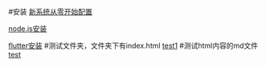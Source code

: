  
#安装
[新系统从零开始配置](pcreset.md)

[node.js安装](nodejs.md)

[flutter安装](flutter.md)
#测试文件夹，文件夹下有index.html
 [test1](./test1)
#测试html内容的md文件
 [test](test.md)